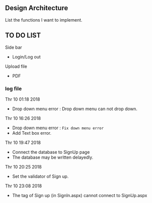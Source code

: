 ## Design Architecture 

 List the functions I want to implement.

## TO DO LIST 

 Side bar 
- Login/Log out 

 Upload file  
- PDF 

### log file

Thr 10 01:18 2018 
- Drop down menu error : 
 Drop down menu can not drop down. 

Thr 10 16:26 2018 
- Drop down menu error : 
 `Fix down menu error`  
- Add Text box error. 

Thr 10 19:47 2018 
- Connect the database to SignUp page 
- The database may be written delayedly. 

Thr 10 20:25 2018 
- Set the validator of Sign up. 

Thr 10 23:08 2018 
- The tag of Sign up (in SignIn.aspx) cannot connect to SignUp.aspx